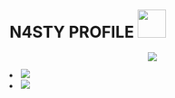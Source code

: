 # N4STY PROFILE <img src="https://media.discordapp.net/attachments/1036829477939982447/1045723018170736650/1045022754665152532.gif" width="50">
<p align="center">
	<img src="https://lanyard-profile-readme.vercel.app/api/973588723809783928?hideTimestamp=true&hideBadges=False"/>
</p>


<li display="flex">
	<img src="https://github-readme-stats.vercel.app/api?username=n4stysec&include_all_commits=true&show_icons=true&hide_border=true&hide_title=true&count_private=true&theme=dark">
</li>
<li display="flex">
	<img src="https://github-readme-stats.vercel.app/api/top-langs/?username=hayek0x&layout=compact&count_private=false&langs_count=8&hide_border=true&theme=dark">
</li>
